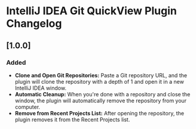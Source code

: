 # IntelliJ IDEA Git QuickView Plugin Changelog

## [1.0.0]

### Added

- **Clone and Open Git Repositories:** Paste a Git repository URL, and the plugin will clone the repository with a depth of 1 and open it in a new IntelliJ IDEA window.
- **Automatic Cleanup:** When you're done with a repository and close the window, the plugin will automatically remove the repository from your computer.
- **Remove from Recent Projects List:** After opening the repository, the plugin removes it from the Recent Projects list.

